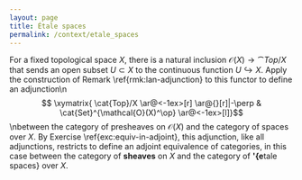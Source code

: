 ```yaml
---
layout: page
title: Étale spaces
permalink: /context/etale_spaces
---
```

For a fixed topological space $X$, there is a natural inclusion $\mathcal{O}(X) \to \cat{Top}/X$ that sends an open subset $U \subset X$ to the continuous function $U \hookrightarrow X$. Apply the construction of Remark \ref{rmk:lan-adjunction} to this functor to define an adjunction\n$$ \xymatrix{ \cat{Top}/X \ar@<-1ex>[r] \ar@{}[r]|-\perp & \cat{Set}^{\mathcal{O}(X)^\op} \ar@<-1ex>[l]}$$\nbetween the category of presheaves on $\mathcal{O}(X)$ and the category of spaces over $X$. By Exercise \ref{exc:equiv-in-adjoint}, this adjunction, like all adjunctions, restricts to define an adjoint equivalence of categories, in this case between the category of **sheaves** on $X$ and the category of **\'{e**tale spaces} over $X$.
